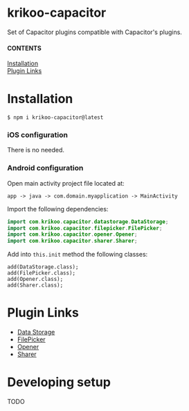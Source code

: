 # krikoo-capacitor
Set of Capacitor plugins compatible with Capacitor's plugins.

#### CONTENTS
[Installation](#installation)  
[Plugin Links](#plugin-links)  

# Installation
```
$ npm i krikoo-capacitor@latest
```

### iOS configuration
There is no needed.

### Android configuration
Open main activity project file located at:
```
app -> java -> com.domain.myapplication -> MainActivity
```
Import the following dependencies:
```java
import com.krikoo.capacitor.datastorage.DataStorage;
import com.krikoo.capacitor.filepicker.FilePicker;
import com.krikoo.capacitor.opener.Opener;
import com.krikoo.capacitor.sharer.Sharer;
```
Add into `this.init` method the following classes:
```
add(DataStorage.class);
add(FilePicker.class);
add(Opener.class);
add(Sharer.class);
```

# Plugin Links
  - [Data Storage](https://github.com/krikoo-team/hybrid/blob/master/capacitor/plugins-library/src/data-storage/README.md)
  - [FilePicker](https://github.com/krikoo-team/hybrid/blob/master/capacitor/plugins-library/src/file-picker/README.md)
  - [Opener](https://github.com/krikoo-team/hybrid/blob/master/capacitor/plugins-library/src/opener/README.md)
  - [Sharer](https://github.com/krikoo-team/hybrid/blob/master/capacitor/plugins-library/src/sharer/README.md)

# Developing setup

TODO
